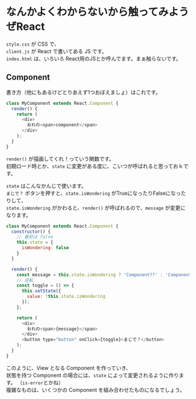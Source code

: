なんかよくわからないから触ってみようぜReact
=========================

`style.css` が CSS で、  
`client.js` が React で書いてある JS です。  
`index.html` は、いろいろ React用のJSとか呼んでます。まぁ触らないです。  

Component
------------

書き方（他にもあるけどとりあえず1つおぼえましょ）はこれです。


```js
class MyComponent extends React.Component {
  render() {
    return (
      <div>
        おれの<span>component</span>
      </div>
    );
  }
}
```

`render()` が描画してくれ！っていう関数です。  
初期ロード時とか、`state` に変更がある度に、こいつが呼ばれると思っておｋです。  

`state` はこんなかんじで使います。  
`まじで？` ボタンを押すと、`state.isWondering` がTrueになったりFalseになったりして、  
`state.isWondering` がかわると、`render()` が呼ばれるので、`message` が変更になります。  


```js
class MyComponent extends React.Component {
  constructor() {
    // 最初は false
    this.state = {
      isWondering: false
    }
  }

  render() {
    const message = this.state.isWondering ? 'Component??' : 'Component';
    // 逆転
    const toggle = () => {
      this.setState({
        value: !this.state.isWondering
      });
    };

    return (
      <div>
        おれの<span>{message}</span>
      </div>
      <button type="button" onClick={toggle}>まじで？</button>
    );
  }
}
```

このように、View となる Component を作っていき、  
状態を持つ Component の場合には、`state` によって変更されるように作ります。
（`is-error`とかね）  
複雑なものは、いくつかの Component を組み合わせたものになるでしょう。
